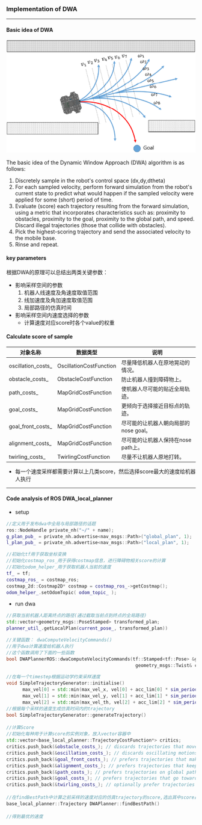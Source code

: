 ### Implementation of DWA

---

#### Basic idea of DWA

![](image/velocity_sample_of_dwa.png)

The basic idea of the Dynamic Window Approach (DWA) algorithm is as follows:

1. Discretely sample in the robot's control space (dx,dy,dtheta)
2. For each sampled velocity, perform forward simulation from the robot's current state to predict what would happen if the sampled velocity were applied for some (short) period of time.
3. Evaluate (score) each trajectory resulting from the forward simulation, using a metric that incorporates characteristics such as: proximity to obstacles, proximity to the goal, proximity to the global path, and speed. Discard illegal trajectories (those that collide with obstacles).
4. Pick the highest-scoring trajectory and send the associated velocity to the mobile base.
5. Rinse and repeat.

#### key parameters

根据DWA的原理可以总结出两类关键参数：

- 影响采样空间的参数
  1. 机器人线速度及角速度取值范围
  2. 线加速度及角加速度取值范围
  3. 局部路径的仿真时间
- 影响采样空间内速度选择的参数
  - 计算速度对应score时各个value的权重

#### Calculate score of sample

| 对象名称           | 数据类型                | 说明                                  |
| ------------------ | ----------------------- | ------------------------------------- |
| oscillation_costs_ | OscillationCostFunction | 尽量降低机器人在原地晃动的情况。      |
| obstacle_costs_    | ObstacleCostFunction    | 防止机器人撞到障碍物上。              |
| path_costs_        | MapGridCostFunction     | 使机器人尽可能的贴近全局轨迹。        |
| goal_costs_        | MapGridCostFunction     | 更倾向于选择接近目标点的轨迹。        |
| goal_front_costs_  | MapGridCostFunction     | 尽可能的让机器人朝向局部的nose goal。 |
| alignment_costs_   | MapGridCostFunction     | 尽可能的让机器人保持在nose path上。   |
| twirling_costs_    | TwirlingCostFunction    | 尽量不让机器人原地打转。              |

- 每一个速度采样都需要计算以上几类score，然后选择score最大的速度给机器人执行

---

#### Code analysis of ROS DWA_local_planner

- setup

```c++
//定义用于发布dwa中全局与局部路径的话题
ros::NodeHandle private_nh("~/" + name);
g_plan_pub_ = private_nh.advertise<nav_msgs::Path>("global_plan", 1);
l_plan_pub_ = private_nh.advertise<nav_msgs::Path>("local_plan", 1);
```

```c++
//初始化tf用于获取坐标变换
//初始化costmap_ros_用于获得costmap信息，进行障碍物相关score的计算
//初始化odom_helper_用于获取机器人当前的速度
tf_ = tf;
costmap_ros_ = costmap_ros;
costmap_2d::Costmap2D* costmap = costmap_ros_->getCostmap();
odom_helper_.setOdomTopic( odom_topic_ );
```

- run dwa

```c++
//获取当前机器人距离终点的路径(通过截取当前点到终点的全局路径)
std::vector<geometry_msgs::PoseStamped> transformed_plan;
planner_util_.getLocalPlan(current_pose_, transformed_plan)) 
```

```c++
//关键函数： dwaComputeVelocityCommands()
//用于dwa计算速度给机器人执行
//这个函数调用了下面的一些函数
bool DWAPlannerROS::dwaComputeVelocityCommands(tf::Stamped<tf::Pose> &global_pose, 
                                                geometry_msgs::Twist& cmd_vel)
```

```c++
//在每一个timestep根据运动学约束采样速度
void SimpleTrajectoryGenerator::initialise()
      max_vel[0] = std::min(max_vel_x, vel[0] + acc_lim[0] * sim_period_);
      max_vel[1] = std::min(max_vel_y, vel[1] + acc_lim[1] * sim_period_);
      max_vel[2] = std::min(max_vel_th, vel[2] + acc_lim[2] * sim_period_);
//根据每个采样的速度生成仿真时间内的trajectory
bool SimpleTrajectoryGenerator::generateTrajectory()

//计算Score
//初始化每种用于计算score的实例对象，放入vector容器中
std::vector<base_local_planner::TrajectoryCostFunction*> critics;
critics.push_back(&obstacle_costs_); // discards trajectories that move into obstacles
critics.push_back(&oscillation_costs_); // discards oscillating motions (assisgns cost -1)
critics.push_back(&goal_front_costs_); // prefers trajectories that make the nose go towards (local) nose goal
critics.push_back(&alignment_costs_); // prefers trajectories that keep the robot nose on nose path
critics.push_back(&path_costs_); // prefers trajectories on global path
critics.push_back(&goal_costs_); // prefers trajectories that go towards (local) goal, based on wave propagation
critics.push_back(&twirling_costs_); // optionally prefer trajectories that don't spin

//在findBestPath中计算之前采样的速度对应的仿真trajectory的score,选出其中score最大的速度指令
base_local_planner::Trajectory DWAPlanner::findBestPath()

//得到最优的速度
```

